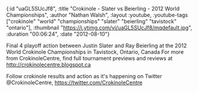 {:id "uaGL5SUcJf8",
 :title "Crokinole - Slater vs Beierling - 2012 World Championships",
 :author "Nathan Walsh",
 :layout :youtube,
 :youtube-tags
 ["crokinole"
  "world"
  "championships"
  "slater"
  "beierling"
  "tavistock"
  "ontario"],
 :thumbnail "https://i.ytimg.com/vi/uaGL5SUcJf8/mqdefault.jpg",
 :duration "00:06:24",
 :date "2012-08-10"}

Final 4 playoff action between Justin Slater and Ray Beierling at the 2012 World Crokinole Championships in Tavistock, Ontario, Canada For more from CrokinoleCentre, find full tournament previews and reviews at http://crokinolecentre.blogspot.ca

Follow crokinole results and action as it's happening on Twitter @CrokinoleCentre, https://twitter.com/CrokinoleCentre
